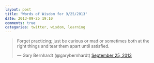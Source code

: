 ```yaml
---
layout: post
title: "Words of Wisdom for 9/25/2013"
date: 2013-09-25 19:10
comments: true
categories: twitter, wisdom, learning
---
```

<blockquote class="twitter-tweet"><p>Forget practicing; just be curious or mad or sometimes both at the right things and tear them apart until satisfied.</p>&mdash; Gary Bernhardt (@garybernhardt) <a href="https://twitter.com/garybernhardt/statuses/382964993592786944">September 25, 2013</a></blockquote>
<script async src="//platform.twitter.com/widgets.js" charset="utf-8"></script>

